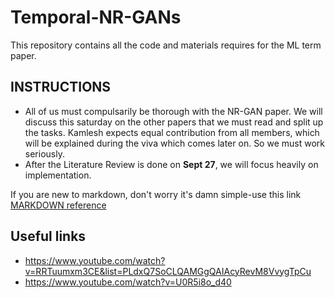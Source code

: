 # Temporal-NR-GANs
This repository contains all the code and materials requires for the ML term paper.


## INSTRUCTIONS
* All of us must compulsarily be thorough with the NR-GAN paper. We will discuss this saturday on the other papers that we must read and split up the tasks. Kamlesh expects equal contribution from all members, which will be explained during the viva which comes later on. So we must work seriously.
* After the Literature Review is done on **Sept 27**, we will focus heavily on implementation.

If you are new to markdown, don't worry it's damn simple-use this link [MARKDOWN reference](https://www.markdownguide.org/basic-syntax/)


## Useful links
* https://www.youtube.com/watch?v=RRTuumxm3CE&list=PLdxQ7SoCLQAMGgQAIAcyRevM8VvygTpCu
* https://www.youtube.com/watch?v=U0R5i8o_d40
